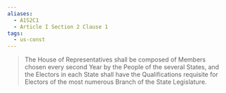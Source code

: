 ```yaml
---
aliases:
  - A1S2C1
  - Article I Section 2 Clause 1
tags:
  - us-const
---
```

> The House of Representatives shall be composed of Members chosen every second Year by the People of the several States, and the Electors in each State shall have the Qualifications requisite for Electors of the most numerous Branch of the State Legislature.

